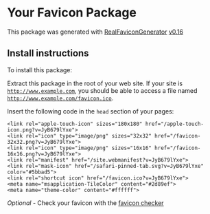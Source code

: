 # Your Favicon Package

This package was generated with [RealFaviconGenerator](https://realfavicongenerator.net/) [v0.16](https://realfavicongenerator.net/change_log#v0.16)

## Install instructions

To install this package:

Extract this package in the root of your web site. If your site is <code>http://www.example.com</code>, you should be able to access a file named <code>http://www.example.com/favicon.ico</code>.

Insert the following code in the `head` section of your pages:

    <link rel="apple-touch-icon" sizes="180x180" href="/apple-touch-icon.png?v=JyB679lYxe">
    <link rel="icon" type="image/png" sizes="32x32" href="/favicon-32x32.png?v=JyB679lYxe">
    <link rel="icon" type="image/png" sizes="16x16" href="/favicon-16x16.png?v=JyB679lYxe">
    <link rel="manifest" href="/site.webmanifest?v=JyB679lYxe">
    <link rel="mask-icon" href="/safari-pinned-tab.svg?v=JyB679lYxe" color="#5bbad5">
    <link rel="shortcut icon" href="/favicon.ico?v=JyB679lYxe">
    <meta name="msapplication-TileColor" content="#2d89ef">
    <meta name="theme-color" content="#ffffff">

*Optional* - Check your favicon with the [favicon checker](https://realfavicongenerator.net/favicon_checker)